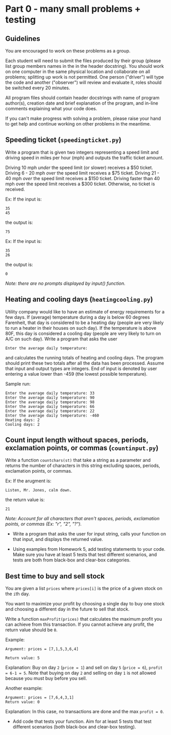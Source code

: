 # Part 0 - many small problems + testing  

## Guidelines

You are encouraged to work on these problems as a group. 

Each student will need to submit the files produced by their group  (please list group members names in the in the header docstring). You should work on one computer in the same physical location and collaborate on all problems;  splitting up work is not permitted. One person ("driver") will type the code and another ("observer") will review and evaluate it, roles should be switched every 20 minutes.

All program files should contain header docstrings with name of program author(s), creation date and brief explanation of the program,  and in-line  comments explaining what your code does.

If you can't make progress with solving a problem, please raise your hand to get help and continue working on other problems in the meantime.  

## Speeding ticket (```speedingticket.py```)
Write a program that is given two integers representing a speed limit and driving speed in miles per hour (mph) and outputs the traffic ticket amount.

Driving 10 mph *under* the speed limit (or slower) receives a  \$50 ticket. Driving 6 - 20 mph *over* the speed limit receives a \$75 ticket. Driving 21 - 40 mph *over* the speed limit receives a \$150 ticket. Driving faster than 40 mph over the speed limit receives a \$300 ticket. Otherwise, no ticket is received.

Ex: If the input is:
```
35
45
```
the output is:
```
75
```
Ex: If the input is:
```
35
26
```
the output is:
```
0
```
*Note: there are no prompts displayed by input() function.*



## Heating and cooling days (```heatingcooling.py```)

Utility company would like to have an estimate of energy requirements for a few days. If (average) temperature during a day is below 60 degrees Farenheit, that day is considered to be a heating day (people are very likely to run a heater in their houses on such day). If the temperature is above 80F, this day is considered a cooling day (people are very likely to turn on A/C on such day). Write a program that asks the user
```
Enter the average daily temperature:
```
and calculates the running totals of heating and cooling days. The program should print these two totals after all the data has been processed.
Assume that input and output types are integers. End of input is denoted by user entering a value lower than -459 (the lowest possible temperature).

Sample run:
```
Enter the average daily temperature: 33
Enter the average daily temperature: 90
Enter the average daily temperature: 98
Enter the average daily temperature: 66
Enter the average daily temperature: 22
Enter the average daily temperature: -460
Heating days: 2
Cooling days: 2
```

## Count input length without spaces, periods, exclamation points, or commas (```countinput.py```)
Write a function ```countchars(st)``` that take a string as a parameter and returns the number of characters in this string excluding spaces, periods, exclamation points, or commas.

Ex: If the arugment is:
```
Listen, Mr. Jones, calm down.
```
the return value is:
```
21
```

*Note: Account for all characters that aren't spaces, periods, exclamation points, or commas (Ex: "r", "2", "?").*

* Write a program that asks the user for input string, calls your function on that input, and displays the returned value.

* Using examples from Homework 5, add testing statements to your code. Make sure you have at least 5 tests that test different scenarios, and tests are both from black-box and clear-box categories. 



## Best time to buy and sell stock

You are given a list ```prices``` where ```prices[i]``` is the price of a given stock on the ```i```th day.

You want to maximize your profit by choosing a single day to buy one stock and choosing a different day in the future to sell that stock.

Write a function ```maxProfit(prices)``` that calculates the maximum profit you can achieve from this transaction. If you cannot achieve any profit, the return value should be ```0```.

 

Example:
```
Argument: prices = [7,1,5,3,6,4]

Return value: 5
```
Explanation: Buy on day ```2``` (```price = 1```) and sell on day ```5``` (```price = 6```), ```profit = 6-1 = 5```.
Note that buying on day ```2``` and selling on day ```1``` is not allowed because you must buy before you sell.

Another example:

```
Argument: prices = [7,6,4,3,1]
Return value: 0
```
Explanation: In this case, no transactions are done and the max ```profit = 0```.
 
 
* Add code that tests your function. Aim for at least 5 tests that test different scenarios (both black-box and clear-box testing).  